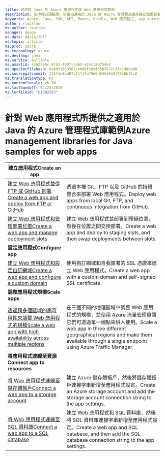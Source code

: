 ```yaml
---
title: 適用於 Java 的 Azure 管理程式庫 Web 應用程式範例
description: 取得程式碼範例，以使用適用於 Java 的 Azure 管理程式庫來建立和更新裝載於 App Service 中的 Azure Web 應用程式
keywords: Azure, Java, SDK, API, Maven, Gradle, Web 應用程式, app service
author: rloutlaw
ms.author: routlaw
manager: douge
ms.date: 04/16/2017
ms.topic: article
ms.prod: azure
ms.technology: azure
ms.devlang: java
ms.service: multiple
ms.assetid: 43633e5c-9fb1-4807-ba63-e24c126754e2
ms.openlocfilehash: be4031059587ceb88f6824356f677c37a198de80
ms.sourcegitcommit: 115f4c8ad07a11f17d79e9d945d63917836b11c8
ms.translationtype: HT
ms.contentlocale: zh-TW
ms.lasthandoff: 04/23/2019
ms.locfileid: "61592583"
---
```

# <a name="azure-management-libraries-for-java-samples-for-web-apps"></a><span data-ttu-id="36803-104">針對 Web 應用程式所提供之適用於 Java 的 Azure 管理程式庫範例</span><span class="sxs-lookup"><span data-stu-id="36803-104">Azure management libraries for Java samples for web apps</span></span>

| <span data-ttu-id="36803-105">**建立應用程式**</span><span class="sxs-lookup"><span data-stu-id="36803-105">**Create an app**</span></span> ||
|---|---|
| <span data-ttu-id="36803-106">[建立 Web 應用程式並從 FTP 或 GitHub 部署][1]</span><span class="sxs-lookup"><span data-stu-id="36803-106">[Create a web app and deploy from FTP or GitHub][1]</span></span> | <span data-ttu-id="36803-107">透過本機 Git、FTP 以及 GitHub 的持續整合來部署 Web 應用程式。</span><span class="sxs-lookup"><span data-stu-id="36803-107">Deploy web apps from local Git, FTP, and continuous integration from GitHub.</span></span> |
| <span data-ttu-id="36803-108">[建立 Web 應用程式和管理部署位置][2]</span><span class="sxs-lookup"><span data-stu-id="36803-108">[Create a web app and manage deployment slots][2]</span></span> | <span data-ttu-id="36803-109">建立 Web 應用程式並部署到預備位置，然後在位置之間交換部署。</span><span class="sxs-lookup"><span data-stu-id="36803-109">Create a web app and deploy to staging slots, and then swap deployments between slots.</span></span> |
| <span data-ttu-id="36803-110">**設定應用程式**</span><span class="sxs-lookup"><span data-stu-id="36803-110">**Configure app**</span></span> ||
| <span data-ttu-id="36803-111">[建立 Web 應用程式和設定自訂網域][3]</span><span class="sxs-lookup"><span data-stu-id="36803-111">[Create a web app and configure a custom domain][3]</span></span> | <span data-ttu-id="36803-112">使用自訂網域和自我簽署的 SSL 憑證來建立 Web 應用程式。</span><span class="sxs-lookup"><span data-stu-id="36803-112">Create a web app with a custom domain and self-signed SSL certificate.</span></span> |
| <span data-ttu-id="36803-113">**調整應用程式規模**</span><span class="sxs-lookup"><span data-stu-id="36803-113">**Scale apps**</span></span> ||
| <span data-ttu-id="36803-114">[透過跨多個區域的高可用性來調整 Web 應用程式的規模][4]</span><span class="sxs-lookup"><span data-stu-id="36803-114">[Scale a web app with high availability across multiple regions][4]</span></span> | <span data-ttu-id="36803-115">在三個不同的地理區域中調整 Web 應用程式的規模，並使用 Azure 流量管理員讓它們可透過單一端點來供人使用。</span><span class="sxs-lookup"><span data-stu-id="36803-115">Scale a web app in three different geographical regions and make them available through a single endpoint using Azure Traffic Manager.</span></span> | 
| <span data-ttu-id="36803-116">**將應用程式連線至資源**</span><span class="sxs-lookup"><span data-stu-id="36803-116">**Connect app to resources**</span></span> ||
| <span data-ttu-id="36803-117">[將 Web 應用程式連線至儲存體帳戶][5]</span><span class="sxs-lookup"><span data-stu-id="36803-117">[Connect a web app to a storage account][5]</span></span> | <span data-ttu-id="36803-118">建立 Azure 儲存體帳戶，然後將儲存體帳戶連接字串新增至應用程式設定。</span><span class="sxs-lookup"><span data-stu-id="36803-118">Create an Azure storage account and add the storage account connection string to the app settings.</span></span> |
| <span data-ttu-id="36803-119">[將 Web 應用程式連線至 SQL 資料庫][6]</span><span class="sxs-lookup"><span data-stu-id="36803-119">[Connect a web app to a SQL database][6]</span></span> | <span data-ttu-id="36803-120">建立 Web 應用程式和 SQL 資料庫，然後將 SQL 資料庫連接字串新增至應用程式設定。</span><span class="sxs-lookup"><span data-stu-id="36803-120">Create a web app and SQL database, and then add the SQL database connection string to the app settings.</span></span> |

[1]: java-sdk-configure-webapp-sources.md
[2]: https://azure.microsoft.com/resources/samples/app-service-java-manage-staging-and-production-slots-for-web-apps/
[3]: https://azure.microsoft.com/resources/samples/app-service-java-manage-web-apps-with-custom-domains/
[4]: https://azure.microsoft.com/resources/samples/app-service-java-scale-web-apps-on-linux/
[5]: https://azure.microsoft.com/resources/samples/app-service-java-manage-storage-connections-for-web-apps/
[6]: https://azure.microsoft.com/resources/samples/app-service-java-manage-data-connections-for-web-apps/